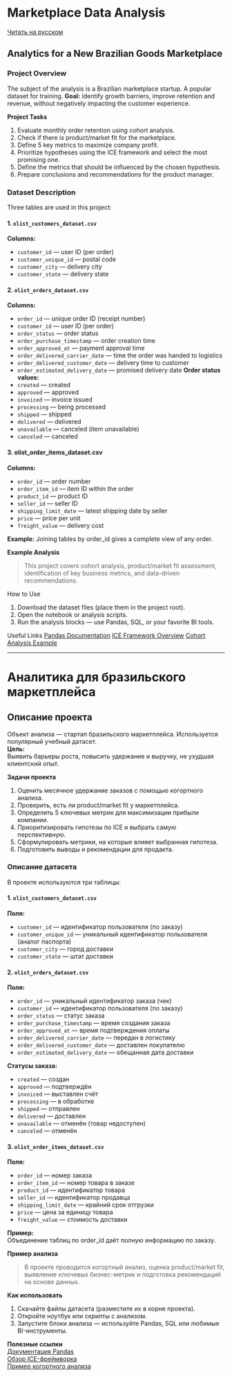 # Marketplace Data Analysis

[Читать на русском](#аналитика-для-бразильского-маркетплейса)

## Analytics for a New Brazilian Goods Marketplace 

### Project Overview

The subject of the analysis is a Brazilian marketplace startup. A popular dataset for training.
**Goal:**
Identify growth barriers, improve retention and revenue, without negatively impacting the customer experience.

**Project Tasks**
1. Evaluate monthly order retention using cohort analysis.
2. Check if there is product/market fit for the marketplace.
3. Define 5 key metrics to maximize company profit.
4. Prioritize hypotheses using the ICE framework and select the most promising one.
5. Define the metrics that should be influenced by the chosen hypothesis.
6. Prepare conclusions and recommendations for the product manager.

### Dataset Description
Three tables are used in this project:

#### 1. `olist_customers_dataset.csv`
**Columns:**
- `customer_id` — user ID (per order)
- `customer_unique_id` — postal code
- `customer_city` — delivery city
- `customer_state` — delivery state
#### 2. `olist_orders_dataset.csv`
**Columns:**
- `order_id` — unique order ID (receipt number)
- `customer_id` — user ID (per order)
- `order_status` — order status
- `order_purchase_timestamp` — order creation time
- `order_approved_at` — payment approval time
- `order_delivered_carrier_date` — time the order was handed to logistics
- `order_delivered_customer_date` — delivery time to customer
- `order_estimated_delivery_date` — promised delivery date
**Order status values:**
- `created` — created
- `approved` — approved
- `invoiced` — invoice issued
- `processing` — being processed
- `shipped` — shipped
- `delivered` — delivered
- `unavailable` — canceled (item unavailable)
- `canceled` — canceled
#### 3. olist_order_items_dataset.csv
**Columns:**
- `order_id` — order number
- `order_item_id` — item ID within the order
- `product_id` — product ID
- `seller_id` — seller ID
- `shipping_limit_date` — latest shipping date by seller
- `price` — price per unit
- `freight_value` — delivery cost

**Example:**
Joining tables by order_id gives a complete view of any order.

**Example Analysis**
>This project covers cohort analysis, product/market fit assessment, identification of key business metrics, and data-driven recommendations.

How to Use
1. Download the dataset files (place them in the project root).
2. Open the notebook or analysis scripts.
3. Run the analysis blocks — use Pandas, SQL, or your favorite BI tools.

Useful Links
[Pandas Documentation](https://pandas.pydata.org/docs/)
[ICE Framework Overview](https://growthtools.com/ice-score-prioritization/)
[Cohort Analysis Example](https://towardsdatascience.com/a-cohort-analysis-in-python-3d13ad1e67b8)

---

# Аналитика для бразильского маркетплейса

## Описание проекта

Объект анализа — стартап бразильского маркетплейса. Используется популярный учебный датасет.  
**Цель:**  
Выявить барьеры роста, повысить удержание и выручку, не ухудшая клиентский опыт.

**Задачи проекта**
1. Оценить месячное удержание заказов с помощью когортного анализа.
2. Проверить, есть ли product/market fit у маркетплейса.
3. Определить 5 ключевых метрик для максимизации прибыли компании.
4. Приоритизировать гипотезы по ICE и выбрать самую перспективную.
5. Сформулировать метрики, на которые влияет выбранная гипотеза.
6. Подготовить выводы и рекомендации для продакта.

### Описание датасета

В проекте используются три таблицы:

#### 1. `olist_customers_dataset.csv`
**Поля:**
- `customer_id` — идентификатор пользователя (по заказу)
- `customer_unique_id` — уникальный идентификатор пользователя (аналог паспорта)
- `customer_city` — город доставки
- `customer_state` — штат доставки

#### 2. `olist_orders_dataset.csv`
**Поля:**
- `order_id` — уникальный идентификатор заказа (чек)
- `customer_id` — идентификатор пользователя (по заказу)
- `order_status` — статус заказа
- `order_purchase_timestamp` — время создания заказа
- `order_approved_at` — время подтверждения оплаты
- `order_delivered_carrier_date` — передан в логистику
- `order_delivered_customer_date` — доставлен покупателю
- `order_estimated_delivery_date` — обещанная дата доставки

**Статусы заказа:**
- `created` — создан  
- `approved` — подтверждён  
- `invoiced` — выставлен счёт  
- `processing` — в обработке  
- `shipped` — отправлен  
- `delivered` — доставлен  
- `unavailable` — отменён (товар недоступен)  
- `canceled` — отменён

#### 3. `olist_order_items_dataset.csv`
**Поля:**
- `order_id` — номер заказа
- `order_item_id` — номер товара в заказе
- `product_id` — идентификатор товара
- `seller_id` — идентификатор продавца
- `shipping_limit_date` — крайний срок отгрузки
- `price` — цена за единицу товара
- `freight_value` — стоимость доставки

**Пример:**  
Объединение таблиц по order_id даёт полную информацию по заказу.

**Пример анализа**
> В проекте проводится когортный анализ, оценка product/market fit, выявление ключевых бизнес-метрик и подготовка рекомендаций на основе данных.

**Как использовать**
1. Скачайте файлы датасета (разместите их в корне проекта).
2. Откройте ноутбук или скрипты с анализом.
3. Запустите блоки анализа — используйте Pandas, SQL или любимые BI-инструменты.

**Полезные ссылки**  
[Документация Pandas](https://pandas.pydata.org/docs/)  
[Обзор ICE-фреймворка](https://growthtools.com/ice-score-prioritization/)  
[Пример когортного анализа](https://towardsdatascience.com/a-cohort-analysis-in-python-3d13ad1e67b8)
